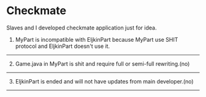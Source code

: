 # Checkmate
Slaves and I developed checkmate application just for idea.

1. MyPart is incompatible with EljkinPart because MyPart use SHIT protocol and EljkinPart doesn't use it.
--------------------------------------------------------------
2. Game.java in MyPart is shit and require full or semi-full rewriting.(no)
--------------------------------------------------------------
3. EljkinPart is ended and will not have updates from main developer.(no)
--------------------------------------------------------------
